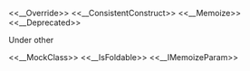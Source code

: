 <<__Override>>
<<__ConsistentConstruct>>
<<__Memoize>>
<<__Deprecated>>

Under other

<<__MockClass>>
<<__IsFoldable>>
<<__IMemoizeParam>>
